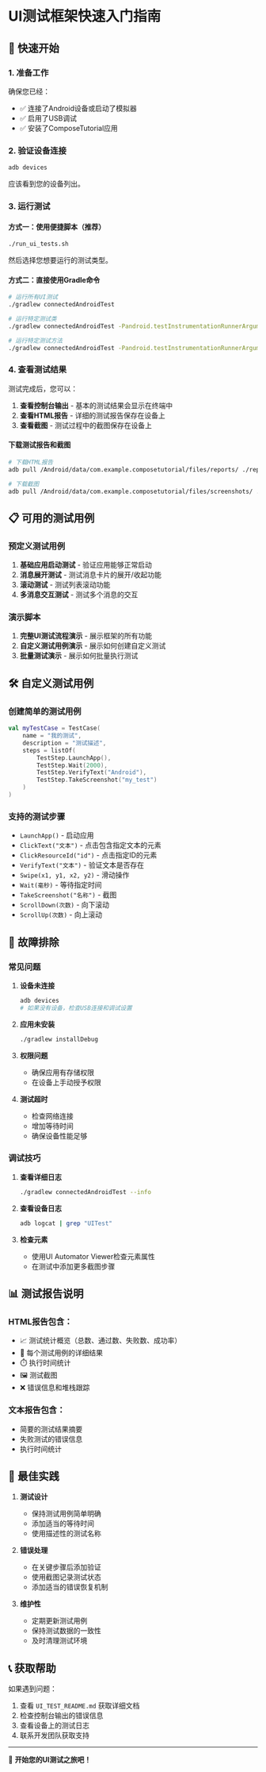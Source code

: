# UI测试框架快速入门指南

## 🚀 快速开始

### 1. 准备工作

确保您已经：
- ✅ 连接了Android设备或启动了模拟器
- ✅ 启用了USB调试
- ✅ 安装了ComposeTutorial应用

### 2. 验证设备连接

```bash
adb devices
```

应该看到您的设备列出。

### 3. 运行测试

#### 方式一：使用便捷脚本（推荐）

```bash
./run_ui_tests.sh
```

然后选择您想要运行的测试类型。

#### 方式二：直接使用Gradle命令

```bash
# 运行所有UI测试
./gradlew connectedAndroidTest

# 运行特定测试类
./gradlew connectedAndroidTest -Pandroid.testInstrumentationRunnerArguments.class=com.example.composetutorial.uitest.CustomUITest

# 运行特定测试方法
./gradlew connectedAndroidTest -Pandroid.testInstrumentationRunnerArguments.class=com.example.composetutorial.uitest.CustomUITest#testBasicAppLaunch
```

### 4. 查看测试结果

测试完成后，您可以：

1. **查看控制台输出** - 基本的测试结果会显示在终端中
2. **查看HTML报告** - 详细的测试报告保存在设备上
3. **查看截图** - 测试过程中的截图保存在设备上

#### 下载测试报告和截图

```bash
# 下载HTML报告
adb pull /Android/data/com.example.composetutorial/files/reports/ ./reports/

# 下载截图
adb pull /Android/data/com.example.composetutorial/files/screenshots/ ./screenshots/
```

## 📋 可用的测试用例

### 预定义测试用例

1. **基础应用启动测试** - 验证应用能够正常启动
2. **消息展开测试** - 测试消息卡片的展开/收起功能
3. **滚动测试** - 测试列表滚动功能
4. **多消息交互测试** - 测试多个消息的交互

### 演示脚本

1. **完整UI测试流程演示** - 展示框架的所有功能
2. **自定义测试用例演示** - 展示如何创建自定义测试
3. **批量测试演示** - 展示如何批量执行测试

## 🛠️ 自定义测试用例

### 创建简单的测试用例

```kotlin
val myTestCase = TestCase(
    name = "我的测试",
    description = "测试描述",
    steps = listOf(
        TestStep.LaunchApp(),
        TestStep.Wait(2000),
        TestStep.VerifyText("Android"),
        TestStep.TakeScreenshot("my_test")
    )
)
```

### 支持的测试步骤

- `LaunchApp()` - 启动应用
- `ClickText("文本")` - 点击包含指定文本的元素
- `ClickResourceId("id")` - 点击指定ID的元素
- `VerifyText("文本")` - 验证文本是否存在
- `Swipe(x1, y1, x2, y2)` - 滑动操作
- `Wait(毫秒)` - 等待指定时间
- `TakeScreenshot("名称")` - 截图
- `ScrollDown(次数)` - 向下滚动
- `ScrollUp(次数)` - 向上滚动

## 🔧 故障排除

### 常见问题

1. **设备未连接**
   ```bash
   adb devices
   # 如果没有设备，检查USB连接和调试设置
   ```

2. **应用未安装**
   ```bash
   ./gradlew installDebug
   ```

3. **权限问题**
   - 确保应用有存储权限
   - 在设备上手动授予权限

4. **测试超时**
   - 检查网络连接
   - 增加等待时间
   - 确保设备性能足够

### 调试技巧

1. **查看详细日志**
   ```bash
   ./gradlew connectedAndroidTest --info
   ```

2. **查看设备日志**
   ```bash
   adb logcat | grep "UITest"
   ```

3. **检查元素**
   - 使用UI Automator Viewer检查元素属性
   - 在测试中添加更多截图步骤

## 📊 测试报告说明

### HTML报告包含：
- 📈 测试统计概览（总数、通过数、失败数、成功率）
- 📝 每个测试用例的详细结果
- ⏱️ 执行时间统计
- 🖼️ 测试截图
- ❌ 错误信息和堆栈跟踪

### 文本报告包含：
- 简要的测试结果摘要
- 失败测试的错误信息
- 执行时间统计

## 🎯 最佳实践

1. **测试设计**
   - 保持测试用例简单明确
   - 添加适当的等待时间
   - 使用描述性的测试名称

2. **错误处理**
   - 在关键步骤后添加验证
   - 使用截图记录测试状态
   - 添加适当的错误恢复机制

3. **维护性**
   - 定期更新测试用例
   - 保持测试数据的一致性
   - 及时清理测试环境

## 📞 获取帮助

如果遇到问题：
1. 查看 `UI_TEST_README.md` 获取详细文档
2. 检查控制台输出的错误信息
3. 查看设备上的测试日志
4. 联系开发团队获取支持

---

🎉 **开始您的UI测试之旅吧！**